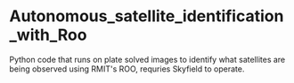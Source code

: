 # Autonomous_satellite_identification_with_Roo
Python code that runs on plate solved images to identify what satellites are being observed using RMIT's ROO, requries Skyfield to operate.
